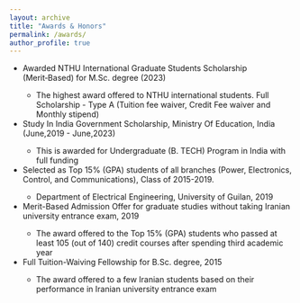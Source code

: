 ```yaml
---
layout: archive
title: "Awards & Honors"
permalink: /awards/
author_profile: true
---
```


<ul>

  <li><i class='fas fa-medal' style="color:gold"></i> Awarded NTHU International Graduate Students Scholarship (Merit‑Based) for M.Sc. degree (2023)</li>
    <ul>
        <li> The highest award offered to NTHU international students. Full Scholarship - Type A (Tuition fee waiver, Credit Fee waiver and Monthly stipend) </li>
  </ul>
  
  <li><i class='fas fa-medal' style="color:gold"></i> Study In India Government Scholarship, Ministry Of Education, India (June,2019 - June,2023) </li>
    <ul>
        <li>  This is awarded for Undergraduate (B. TECH) Program in India with full funding </li>
    </ul>
        

  <li><i class='fas fa-medal' style="color:gold"></i> Selected as Top 15% (GPA) students of all branches (Power, Electronics, Control, and Communications), Class of 2015-2019.  </li>
    <ul>
        <li>  Department of Electrical Engineering, University of Guilan, 2019 </li>
    </ul>

  <li><i class='fas fa-medal' style="color:gold"></i> Merit-Based Admission Offer for graduate studies without taking Iranian university entrance exam, 2019 </li>
    <ul>
        <li> The award offered to the Top 15% (GPA) students who passed at least 105 (out of 140) credit courses after spending third academic year </li>
    </ul>
  
   <li><i class='fas fa-medal' style="color:gold"></i> Full Tuition-Waiving Fellowship for B.Sc. degree, 2015 </li>
    <ul>
        <li> The award offered to a few Iranian students based on their performance in Iranian university entrance exam </li>
    </ul>
 
 

